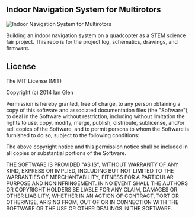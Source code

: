 ## Indoor Navigation System for Multirotors

![Indoor Navigation System for Multirotors](https://raw.github.com/codeThatThinks/INS-for-Multirotors/master/INS%20for%20Multirotors.png)

Building an indoor navigation system on a quadcopter as a STEM science fair project. This repo is for the project log, schematics, drawings, and firmware.

## License

The MIT License (MIT)

Copyright (c) 2014 Ian Glen

Permission is hereby granted, free of charge, to any person obtaining a copy
of this software and associated documentation files (the "Software"), to deal
in the Software without restriction, including without limitation the rights
to use, copy, modify, merge, publish, distribute, sublicense, and/or sell
copies of the Software, and to permit persons to whom the Software is
furnished to do so, subject to the following conditions:

The above copyright notice and this permission notice shall be included in
all copies or substantial portions of the Software.

THE SOFTWARE IS PROVIDED "AS IS", WITHOUT WARRANTY OF ANY KIND, EXPRESS OR
IMPLIED, INCLUDING BUT NOT LIMITED TO THE WARRANTIES OF MERCHANTABILITY,
FITNESS FOR A PARTICULAR PURPOSE AND NONINFRINGEMENT. IN NO EVENT SHALL THE
AUTHORS OR COPYRIGHT HOLDERS BE LIABLE FOR ANY CLAIM, DAMAGES OR OTHER
LIABILITY, WHETHER IN AN ACTION OF CONTRACT, TORT OR OTHERWISE, ARISING FROM,
OUT OF OR IN CONNECTION WITH THE SOFTWARE OR THE USE OR OTHER DEALINGS IN
THE SOFTWARE.